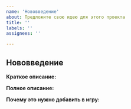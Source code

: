 ```yaml
---
name: 'Нововведение'
about: Предложите свою идею для этого проекта
title: ''
labels: ''
assignees: ''

---
```


<!-- Текст между стрелками является комментариями - они не будут видны в issue. -->

<!-- Просим отказаться от рофловых issue и максимально подробно расписывать то, о чём вы хотите зарепортить.-->

<!--
1. Данный шаблон нужен для предложения своей идеи.
2. Попробуй поискать в существующих репортах, может быть, кто-то уже предложил это.
3. Каждая идея должна быть в отдельном репорте, не стоит создавать списки. Исключением является совокупность идей, затрашивающих одну одну область. Например, добавить ОБРовцу медику то, лидеру ОБР то. -->

## Нововведение

**Краткое описание:**

<!-- Кратко распиши суть идеи -->

**Полное описание:**

<!-- Подробно распиши суть идеи -->

**Почему это нужно добавить в игру:**

<!-- Почему мы должны это принять? -->

